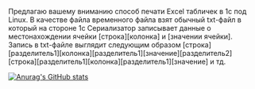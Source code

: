 Предлагаю вашему вниманию способ печати Excel табличек в 1с под Linux.
В качестве файла временного файла взят обычный txt-файл в который на стороне 1с Сериализатор записывает данные о местонахождении ячейки [строка][колонка] и [значении ячейки].
Запись в txt-файле выглядит следующим образом [строка][разделитель1][колонка][разделитель1][значение][разделитель2][строка][разделитель1][колонка][разделитель1][значение] и тд.



[![Anurag's GitHub stats](https://github-readme-stats.vercel.app/api?username=DELAGREEN&show_icons=true&theme=dark)](https://github.com/anuraghazra/github-readme-stats)
